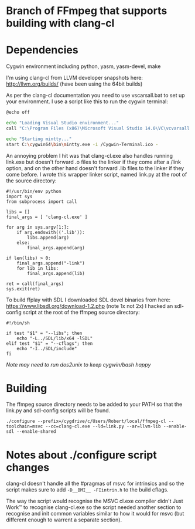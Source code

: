 Branch of FFmpeg that supports building with clang-cl
=====================================================

Dependencies
============

Cygwin environment including python, yasm, yasm-devel, make

I'm using clang-cl from LLVM developer snapshots here: http://llvm.org/builds/ (have been using the 64bit builds)

As per the clang-cl documentation you need to use vscarsall.bat to set up your environment. I use a script like this to run the cygwin terminal:

```bash
@echo off

echo "Loading Visual Studio environment..."
call "C:\Program Files (x86)\Microsoft Visual Studio 14.0\VC\vcvarsall.bat" x64

echo "Starting mintty..."
start C:\cygwin64\bin\mintty.exe -i /Cygwin-Terminal.ico -
```

An annoying problem I hit was that clang-cl.exe also handles running link.exe but doesn't forward .o files to the linker if they come after a /link option, and on the other hand doesn't forward .lib files to the linker if they come before. I wrote this wrapper linker script, named link.py at the root of the source directory:

```
#!/usr/bin/env python
import sys
from subprocess import call

libs = []
final_args = [ 'clang-cl.exe' ]

for arg in sys.argv[1:]:
    if arg.endswith(('.lib')):
        libs.append(arg)
    else:
        final_args.append(arg)

if len(libs) > 0:
    final_args.append("-link")
    for lib in libs:
        final_args.append(lib)

ret = call(final_args)
sys.exit(ret)
```

To build ffplay with SDL I downloaded SDL devel binaries from here: https://www.libsdl.org/download-1.2.php (note 1x not 2x)
I hacked an sdl-config script at the root of the ffmpeg source directory:

```
#!/bin/sh

if test "$1" = "--libs"; then
    echo "-L../SDL/lib/x64 -lSDL"
elif test "$1" = "--cflags"; then
    echo "-I../SDL/include"
fi
```
*Note may need to run dos2unix to keep cygwin/bash happy*

Building
========

The ffmpeg source directory needs to be added to your PATH so that the link.py and sdl-config scripts will be found.

`./configure --prefix=/cygdrive/c/Users/Robert/local/ffmpeg-cl --toolchain=msvc --cc=clang-cl.exe --ld=link.py --ar=llvm-lib --enable-sdl --enable-shared`

Notes about ./configure script changes
======================================

clang-cl doesn't handle all the #pragmas of msvc for intrinsics and so the script makes sure to add `-D__BMI__ -FIintrin.h` to the build cflags.

The way the script would recognise the MSVC cl.exe compiler didn't Just Work™ to recognise clang-cl.exe so the script needed another section to recognise and init common variables similar to how it would for msvc (but different enough to warrent a separate section).
